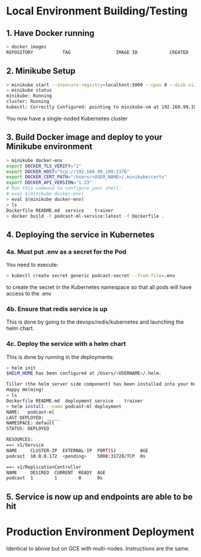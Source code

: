 # Local Environment Building/Testing
## 1. Have Docker running
```bash
> docker images
REPOSITORY           TAG                 IMAGE ID            CREATED              SIZE
```
## 2. Minikube Setup
```bash
> minikube start --insecure-registry=localhost:5000 --cpus 8 --disk-size 20g --memory 8000 --kubernetes-version v1.7.3
> minikube status
minikube: Running
cluster: Running
kubectl: Correctly Configured: pointing to minikube-vm at 192.168.99.100
```
You now have a single-noded Kubernetes cluster

## 3. Build Docker image and deploy to your Minikube environment
```bash
> minikube docker-env
export DOCKER_TLS_VERIFY="1"
export DOCKER_HOST="tcp://192.168.99.100:2376"
export DOCKER_CERT_PATH="/Users/<USER_NAME>/.minikube/certs"
export DOCKER_API_VERSION="1.23"
# Run this command to configure your shell:
# eval $(minikube docker-env)
> eval $(minikube docker-env)
> ls
Dockerfile README.md  service    trainer
> docker build -t podcast-ml-service:latest -f Dockerfile .
```
## 4. Deploying the service in Kubernetes
### 4a. Must put .env as a secret for the Pod
You need to execute:
```bash
> kubectl create secret generic podcast-secret --from-file=.env
```
to create the secret in the Kubernetes namespace so that all pods will have access
to the .env
### 4b. Ensure that redis service is up
This is done by going to the devops/redis/kubernetes and launching the helm chart.

### 4c. Deploy the service with a helm chart
This is done by running in the deployments:
```bash
> helm init
$HELM_HOME has been configured at /Users/<USERNAME>/.helm.

Tiller (the helm server side component) has been installed into your Kubernetes Cluster.
Happy Helming!
> ls
Dockerfile README.md  deployment service    trainer
> helm install --name podcast-ml deployment
NAME:   podcast-ml
LAST DEPLOYED: _____
NAMESPACE: default
STATUS: DEPLOYED

RESOURCES:
==> v1/Service
NAME     CLUSTER-IP  EXTERNAL-IP  PORT(S)         AGE
podcast  10.0.0.172  <pending>    5000:31720/TCP  0s

==> v1/ReplicationController
NAME     DESIRED  CURRENT  READY  AGE
podcast  1        1        0      0s
```

## 5. Service is now up and endpoints are able to be hit
# Production Environment Deployment
Identical to above but on GCE with multi-nodes. Instructions are the same.
